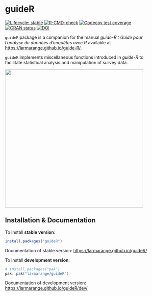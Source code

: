 
<!-- README.md is generated from README.Rmd. Please edit that file -->

# guideR

<!-- badges: start -->

[![Lifecycle:
stable](https://img.shields.io/badge/lifecycle-stable-brightgreen.svg)](https://lifecycle.r-lib.org/articles/stages.html#stable)
[![R-CMD-check](https://github.com/larmarange/guideR/actions/workflows/R-CMD-check.yaml/badge.svg)](https://github.com/larmarange/guideR/actions/workflows/R-CMD-check.yaml)
[![Codecov test
coverage](https://codecov.io/gh/larmarange/guideR/graph/badge.svg)](https://app.codecov.io/gh/larmarange/guideR)
[![CRAN
status](https://www.r-pkg.org/badges/version/guideR)](https://CRAN.R-project.org/package=guideR)
[![DOI](https://zenodo.org/badge/927604735.svg)](https://doi.org/10.5281/zenodo.14871649)
<!-- badges: end -->

`guideR` package is a companion for the manual *guide-R : Guide pour
l’analyse de données d’enquêtes avec R* available at
<https://larmarange.github.io/guide-R/>.

`guideR` implements miscellaneous functions introduced in *guide-R* to
facilitate statistical analysis and manipulation of survey data.

<img src="https://larmarange.github.io/guide-R/ressources/cover-hd.png"
width="450" />

## Installation & Documentation

To install **stable version**:

``` r
install.packages("guideR")
```

Documentation of stable version: <https://larmarange.github.io/guideR/>

To install **development version**:

``` r
# install.packages("pak")
pak::pak("larmarange/guideR")
```

Documentation of development version:
<https://larmarange.github.io/guideR/dev/>

